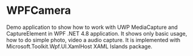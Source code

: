 # WPFCamera
Demo application to show how to work with UWP MediaCapture and CaptureElement in WPF .NET 4.8 application. It shows only basic usage, how to do simple photo, video a audio capture. It is implemented with Microsoft.Toolkit.Wpf.UI.XamlHost XAML Islands package.
